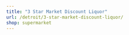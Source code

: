 ```yaml
---
title: "3 Star Market Discount Liquor"
url: /detroit/3-star-market-discount-liquor/
shop: supermarket
---
```

